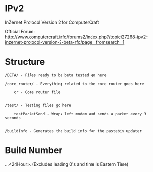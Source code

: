 # IPv2
InZernet Protocol Version 2 for ComputerCraft

Official Forum: http://www.computercraft.info/forums2/index.php?/topic/27268-ipv2-inzernet-protocol-version-2-beta-rfc/page__fromsearch__1

# Structure

	/BETA/ - Files ready to be beta tested go here

	/core_router/ - Everything related to the core router goes here

		cr - Core router file

	
	/test/ - Testing files go here

		testPacketSend - Wraps left modem and sends a packet every 3 seconds
	
	
	/buildInfo - Generates the build info for the pastebin updater

# Build Number

<Year>.<Month>.<Date>.<24Hour>.<Minute> (Excludes leading 0's and time is Eastern Time)